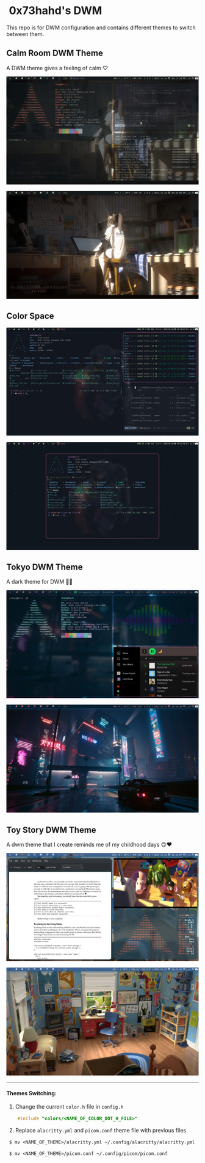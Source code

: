 # ⁩ 0x73hahd's DWM 

This repo is for DWM configuration and contains different themes to switch between them.

## Calm Room DWM Theme
A DWM theme gives a feeling of calm ♡⁩ 

![](screenshots/dwm-calm-room-theme.png)

![](screenshots/calm-room-dwm-bar.png)

## Color Space

![](screenshots/alacritty-terminals.png)

![](screenshots/alacritty-terminal.png)

## Tokyo DWM Theme
A dark theme for DWM 🌃🌆

![](screenshots/dwm.png)

![](screenshots/tokyo-dwm-bar.png)

## Toy Story DWM Theme
A dwm theme that I create reminds me of my childhood days 🙃❤

![](screenshots/dwm-toy-story-theme.png)

![](screenshots/toy-story-dwm-bar.png)

---

#### Themes Switching:

1. Change the current `color.h` file in `config.h`
```c
    #include "colors/<NAME_OF_COLOR_DOT_H_FILE>"
```

2. Replace `alacritty.yml` and `picom.conf` theme file with previous files

```
 $ mv <NAME_OF_THEME>/alacritty.yml ~/.config/alacritty/alacritty.yml 
```

```
 $ mv <NAME_OF_THEME>/picom.conf ~/.config/picom/picom.conf
```

